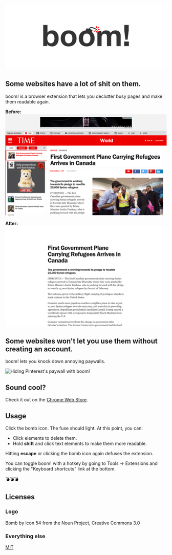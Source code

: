 ![boom!](./banner.png)
---
## Some websites have a lot of shit on them.
boom! is a browser extension that lets you declutter busy pages and make them readable again.

**Before:**
![A cluttered time.com article](./before.png)

**After:**
![A time.com article with the advertisements, social links, etc. removed](./after.png)

## Some websites won't let you use them without creating an account.
boom! lets you knock down annoying paywalls.

![Hiding Pinterest's paywall with boom!](./upsell.gif)

## Sound cool?
Check it out on the [Chrome Web Store](https://goo.gl/Jjyid5).

## Usage
Click the bomb icon. The fuse should light. At this point, you can:

- Click elements to delete them.
- Hold **shift** and click text elements to make them more readable.

Hitting **escape** or clicking the bomb icon again defuses the extension.

You can toggle boom! with a hotkey by going to Tools -> Extensions and clicking the "Keyboard shortcuts" link at the bottom.

:bomb::bomb::bomb:

## Licenses
### Logo
Bomb by icon 54 from the Noun Project, Creative Commons 3.0

### Everything else
[MIT](./LICENSE.md)
